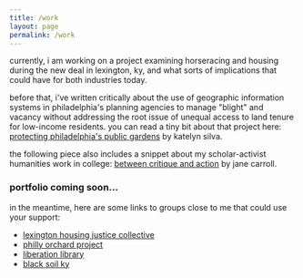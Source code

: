 ```yaml
---
title: /work
layout: page
permalink: /work
---
```

currently, i am working on a project examining horseracing and housing during the new deal in lexington, ky, and what sorts of implications that could have for both industries today.

before that, i've written critically about the use of geographic information systems in philadelphia's planning agencies to manage "blight" and vacancy without addressing the root issue of unequal access to land tenure for low-income residents. you can read a tiny bit about that project here: [protecting philadelphia's public gardens](https://omnia.sas.upenn.edu/story/protecting-philadelphia%E2%80%99s-urban-gardens) by katelyn silva.

the following piece also includes a snippet about my scholar-activist humanities work in college: [between critique and action](https://omnia.sas.upenn.edu/story/between-critique-and-action) by jane carroll.

### portfolio coming soon...

in the meantime, here are some links to groups close to me that could use your support:
- [lexington housing justice collective](https://twitter.com/lexhousejustice)
- [philly orchard project](https://www.phillyorchards.org/donate)
- [liberation library](https://www.liberationlib.com/donate.html)
- [black soil ky](https://pages.donately.com/lexingtonlyric/campaign/black-soil-our-better-nature)
